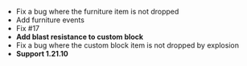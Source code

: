 - Fix a bug where the furniture item is not dropped
- Add furniture events
- Fix #17
- **Add blast resistance to custom block**
- Fix a bug where the custom block item is not dropped by explosion
- **Support 1.21.10**